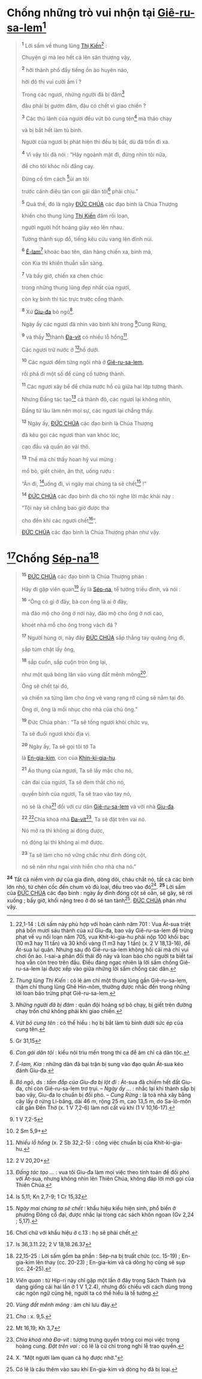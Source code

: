 # Chống những trò vui nhộn tại [Giê-ru-sa-lem]()[^1-3cbe2523-9e1c-4c0e-a0de-ee1e02b4b053]

> <sup><b>1</b></sup> Lời sấm về thung lũng [Thị Kiến]()[^2-3cbe2523-9e1c-4c0e-a0de-ee1e02b4b053] :
>
> Chuyện gì mà leo hết cả lên sân thượng vậy,
>
> <sup><b>2</b></sup> hỡi thành phố đầy tiếng ồn ào huyên náo,
>
> hỡi đô thị vui cười ầm ĩ ?
>
> Trong các ngươi, những người đã bị đâm[^3-3cbe2523-9e1c-4c0e-a0de-ee1e02b4b053]
>
> đâu phải bị gươm đâm, đâu có chết vì giao chiến ?
>
> <sup><b>3</b></sup> Các thủ lãnh của ngươi đều vứt bỏ cung tên[^4-3cbe2523-9e1c-4c0e-a0de-ee1e02b4b053] mà tháo chạy
>
> và bị bắt hết làm tù binh.
>
> Người của ngươi bị phát hiện thì đều bị bắt, dù đã trốn đi xa.
>
> <sup><b>4</b></sup> Vì vậy tôi đã nói : “Hãy ngoảnh mặt đi, đừng nhìn tôi nữa,
>
> để cho tôi khóc nỗi đắng cay.
>
> Đừng cố tìm cách [^1@-3cbe2523-9e1c-4c0e-a0de-ee1e02b4b053]ủi an tôi
>
> trước cảnh điêu tàn con gái dân tôi[^5-3cbe2523-9e1c-4c0e-a0de-ee1e02b4b053] phải chịu.”
>
> <sup><b>5</b></sup> Quả thế, đó là ngày [ĐỨC CHÚA]() các đạo binh là Chúa Thượng
>
> khiến cho thung lũng [Thị Kiến]() đâm rối loạn,
>
> người người hốt hoảng giày xéo lên nhau.
>
> Tường thành sụp đổ, tiếng kêu cứu vang lên đỉnh núi.
>
> <sup><b>6</b></sup> [Ê-lam]()[^6-3cbe2523-9e1c-4c0e-a0de-ee1e02b4b053] khoác bao tên, dàn hàng chiến xa, binh mã,
>
> còn Kia thì khiên thuẫn sẵn sàng.
>
> <sup><b>7</b></sup> Và bấy giờ, chiến xa chen chúc
>
> trong những thung lũng đẹp nhất của ngươi,
>
> còn kỵ binh thì túc trực trước cổng thành.
>
> <sup><b>8</b></sup> Xứ [Giu-đa]() bỏ ngỏ[^7-3cbe2523-9e1c-4c0e-a0de-ee1e02b4b053].
>
> Ngày ấy các ngươi đã nhìn vào binh khí trong [^2@-3cbe2523-9e1c-4c0e-a0de-ee1e02b4b053]Cung Rừng,
>
> <sup><b>9</b></sup> và thấy [^3@-3cbe2523-9e1c-4c0e-a0de-ee1e02b4b053]thành [Đa-vít]() có nhiều lỗ hổng[^8-3cbe2523-9e1c-4c0e-a0de-ee1e02b4b053].
>
> Các ngươi trữ nước ở [^4@-3cbe2523-9e1c-4c0e-a0de-ee1e02b4b053]hồ dưới.
>
> <sup><b>10</b></sup> Các ngươi đếm từng ngôi nhà ở [Giê-ru-sa-lem](),
>
> rồi phá đi một số để củng cố tường thành.
>
> <sup><b>11</b></sup> Các ngươi xây bể để chứa nước hồ cũ giữa hai lớp tường thành.
>
> Nhưng Đấng tác tạo[^9-3cbe2523-9e1c-4c0e-a0de-ee1e02b4b053] cả thành đô, các ngươi lại không nhìn,
>
> Đấng từ lâu làm nên mọi sự, các ngươi lại chẳng thấy.
>
> <sup><b>12</b></sup> Ngày ấy, [ĐỨC CHÚA]() các đạo binh là Chúa Thượng
>
> đã kêu gọi các ngươi than van khóc lóc,
>
> cạo đầu và quấn áo vải thô.
>
> <sup><b>13</b></sup> Thế mà chỉ thấy hoan hỷ vui mừng :
>
> mổ bò, giết chiên, ăn thịt, uống rượu :
>
> “Ăn đi, [^5@-3cbe2523-9e1c-4c0e-a0de-ee1e02b4b053]uống đi, vì ngày mai chúng ta sẽ chết[^10-3cbe2523-9e1c-4c0e-a0de-ee1e02b4b053] !”
>
> <sup><b>14</b></sup> [ĐỨC CHÚA]() các đạo binh đã cho tôi nghe lời mặc khải này :
>
> “Tội này sẽ chẳng bao giờ được tha
>
> cho đến khi các ngươi chết[^11-3cbe2523-9e1c-4c0e-a0de-ee1e02b4b053]”,
>
> [ĐỨC CHÚA]() các đạo binh là Chúa Thượng phán như vậy.

# [^6@-3cbe2523-9e1c-4c0e-a0de-ee1e02b4b053]Chống [Sép-na]()[^12-3cbe2523-9e1c-4c0e-a0de-ee1e02b4b053]

> <sup><b>15</b></sup> [ĐỨC CHÚA]() các đạo binh là Chúa Thượng phán :
>
> Hãy đi gặp viên quan[^13-3cbe2523-9e1c-4c0e-a0de-ee1e02b4b053] ấy là [Sép-na](), tể tướng triều đình, và nói :
>
> <sup><b>16</b></sup> “Ông có gì ở đây, bà con ông là ai ở đây,
>
> mà đào mộ cho ông ở nơi này, đào mộ cho ông ở nơi cao,
>
> khoét nhà mồ cho ông trong vách đá ?
>
> <sup><b>17</b></sup> Người hùng ơi, này đây [ĐỨC CHÚA]() sắp thẳng tay quăng ông đi,
>
> sắp túm chặt lấy ông,
>
> <sup><b>18</b></sup> sắp cuốn, sắp cuộn tròn ông lại,
>
> như một quả bóng lăn vào vùng đất mênh mông[^14-3cbe2523-9e1c-4c0e-a0de-ee1e02b4b053].
>
> Ông sẽ chết tại đó,
>
> và chiến xa từng làm cho ông vẻ vang rạng rỡ cũng sẽ nằm tại đó.
>
> Ông ơi, ông là mối nhục cho nhà của chủ ông.”
>
> <sup><b>19</b></sup> Đức Chúa phán : “Ta sẽ tống ngươi khỏi chức vụ,
>
> Ta sẽ đuổi ngươi khỏi địa vị.
>
> <sup><b>20</b></sup> Ngày ấy, Ta sẽ gọi tôi tớ Ta
>
> là [En-gia-kim](), con của [Khin-ki-gia-hu]().
>
> <sup><b>21</b></sup> Áo thụng của ngươi, Ta sẽ lấy mặc cho nó,
>
> cân đai của ngươi, Ta sẽ đem thắt cho nó,
>
> quyền bính của ngươi, Ta sẽ trao vào tay nó,
>
> nó sẽ là cha[^15-3cbe2523-9e1c-4c0e-a0de-ee1e02b4b053] đối với cư dân [Giê-ru-sa-lem]() và với nhà [Giu-đa]().
>
> <sup><b>22</b></sup> [^7@-3cbe2523-9e1c-4c0e-a0de-ee1e02b4b053]Chìa khoá nhà [Đa-vít]()[^16-3cbe2523-9e1c-4c0e-a0de-ee1e02b4b053], Ta sẽ đặt trên vai nó.
>
> Nó mở ra thì không ai đóng được,
>
> nó đóng lại thì không ai mở được.
>
> <sup><b>23</b></sup> Ta sẽ làm cho nó vững chắc như đinh đóng cột,
>
> nó sẽ nên như ngai vinh hiển cho nhà cha nó.”

<sup><b>24</b></sup> Tất cả niềm vinh dự của gia đình, dòng dõi, cháu chắt nó, tất cả các bình lớn nhỏ, từ chén cốc đến chum vò đủ loại, đều treo vào đó[^17-3cbe2523-9e1c-4c0e-a0de-ee1e02b4b053]. <sup><b>25</b></sup> Lời sấm của [ĐỨC CHÚA]() các đạo binh : ngày ấy đinh đóng cột sẽ oằn, sẽ gãy, sẽ rơi xuống ; bấy giờ, khối nặng treo ở đó sẽ tan tành[^18-3cbe2523-9e1c-4c0e-a0de-ee1e02b4b053]. [ĐỨC CHÚA]() phán như vậy.

[^1-3cbe2523-9e1c-4c0e-a0de-ee1e02b4b053]: 22,1-14 : Lời sấm này phù hợp với hoàn cảnh năm 701 : Vua Át-sua triệt phá bốn mươi sáu thành của xứ Giu-đa, bao vây Giê-ru-sa-lem để trừng phạt về vụ nổi loạn năm 705, vua Khít-ki-gia-hu phải nộp 100 khối bạc (10 m3 hay 11 tấn) và 30 khối vàng (1 m3 hay 1 tấn) (x. 2 V 18,13-16), để Át-sua lui quân. Nhưng sau đó Giê-ru-sa-lem không hối cải mà chỉ vui chơi ồn ào. I-sai-a phản đối thái độ này và loan báo cho người ta biết tai hoạ vẫn còn treo trên đầu. Điều đáng ngạc nhiên là lời sấm chống Giê-ru-sa-lem lại được xếp vào giữa những lời sấm chống các dân.

[^2-3cbe2523-9e1c-4c0e-a0de-ee1e02b4b053]: _Thung lũng Thị Kiến_ : có lẽ ám chỉ một thung lũng gần Giê-ru-sa-lem, thậm chí thung lũng Ghê Hin-nôm, thường được nhắc đến trong những lời loan báo trừng phạt Giê-ru-sa-lem.

[^3-3cbe2523-9e1c-4c0e-a0de-ee1e02b4b053]: _Những người đã bị đâm_ : quân đội hoảng sợ bỏ chạy, bị giết trên đường chạy trốn chứ không phải khi giao chiến.

[^4-3cbe2523-9e1c-4c0e-a0de-ee1e02b4b053]: _Vứt bỏ cung tên_ : có thể hiểu : họ bị bắt làm tù binh dưới sức ép của cung tên.

[^5-3cbe2523-9e1c-4c0e-a0de-ee1e02b4b053]: _Con gái dân tôi_ : kiểu nói trìu mến trong thi ca để ám chỉ cả dân tộc.

[^6-3cbe2523-9e1c-4c0e-a0de-ee1e02b4b053]: _Ê-lam, Kia_ : những dân đã bại trận bị sung vào đạo quân Át-sua kéo đánh Giu-đa.

[^7-3cbe2523-9e1c-4c0e-a0de-ee1e02b4b053]: _Bỏ ngỏ_, ds : _tấm đắp của Giu-đa bị lột đi_ : Át-sua đã chiếm hết đất Giu-đa, chỉ còn Giê-ru-sa-lem trơ trụi. – _Ngày ấy ..._ : nhắc lại khi thành sắp bị bao vây, Giu-đa lo chuẩn bị đối phó. – _Cung Rừng_ : là toà nhà xây bằng cây lấy ở rừng Li-băng, dài 46 m, rộng 25 m, cao 13,5 m, do Sa-lô-môn cất gần Đền Thờ (x. 1 V 7,2-6) làm nơi cất vũ khí (1 V 10,16-17).

[^8-3cbe2523-9e1c-4c0e-a0de-ee1e02b4b053]: _Nhiều lỗ hổng_ (x. 2 Sb 32,2-5) : công việc chuẩn bị của Khít-ki-gia-hu.

[^9-3cbe2523-9e1c-4c0e-a0de-ee1e02b4b053]: _Đấng tác tạo ..._ : vua tôi Giu-đa làm mọi việc theo tính toán để đối phó với Át-sua, nhưng không nhìn lên Thiên Chúa, không đáp lời mời gọi của Thiên Chúa.

[^10-3cbe2523-9e1c-4c0e-a0de-ee1e02b4b053]: _Ngày mai chúng ta sẽ chết_ : khẩu hiệu kiểu hiện sinh, phổ biến ở phương Đông cổ đại, được nhắc lại trong các sách khôn ngoan (Gv 2,24 ; 5,17).

[^11-3cbe2523-9e1c-4c0e-a0de-ee1e02b4b053]: Chơi chữ với khẩu hiệu ở c.13 : họ sẽ phải chết.

[^12-3cbe2523-9e1c-4c0e-a0de-ee1e02b4b053]: 22,15-25 : Lời sấm gồm ba phần : Sép-na bị truất chức (cc. 15-19) ; En-gia-kim lên thay (cc. 20-23) ; En-gia-kim và cả dòng họ cũng sẽ sụp (cc. 24-25).

[^13-3cbe2523-9e1c-4c0e-a0de-ee1e02b4b053]: _Viên quan_ : từ Híp-ri này chỉ gặp một lần ở đây trong Sách Thánh (và dạng giống cái hai lần ở 1 V 1,2.4), nhưng đối chiếu với cách dùng trong các ngôn ngữ cùng hệ, người ta có thể hiểu là tể tướng.

[^14-3cbe2523-9e1c-4c0e-a0de-ee1e02b4b053]: _Vùng đất mênh mông_ : ám chỉ lưu đày.

[^15-3cbe2523-9e1c-4c0e-a0de-ee1e02b4b053]: _Cha_ : x. 9,5.

[^16-3cbe2523-9e1c-4c0e-a0de-ee1e02b4b053]: _Chìa khoá nhà Đa-vít_ : tượng trưng quyền trông coi mọi việc trong hoàng cung. _Đặt trên vai_ : có lẽ là cử chỉ trong nghi lễ trao quyền.

[^17-3cbe2523-9e1c-4c0e-a0de-ee1e02b4b053]: X. “Một người làm quan cả họ được nhờ.”

[^18-3cbe2523-9e1c-4c0e-a0de-ee1e02b4b053]: Có lẽ là câu thêm vào sau khi En-gia-kim và dòng họ đã bị loại.

[^1@-3cbe2523-9e1c-4c0e-a0de-ee1e02b4b053]: Gr 31,15

[^2@-3cbe2523-9e1c-4c0e-a0de-ee1e02b4b053]: 1 V 7,2-5

[^3@-3cbe2523-9e1c-4c0e-a0de-ee1e02b4b053]: 2 Sm 5,9+

[^4@-3cbe2523-9e1c-4c0e-a0de-ee1e02b4b053]: 2 V 20,20+

[^5@-3cbe2523-9e1c-4c0e-a0de-ee1e02b4b053]: Is 5,11; Kn 2,7-9; 1 Cr 15,32

[^6@-3cbe2523-9e1c-4c0e-a0de-ee1e02b4b053]: Is 36,3.11.22; 2 V 18,18.26.37

[^7@-3cbe2523-9e1c-4c0e-a0de-ee1e02b4b053]: Mt 16,19; Kh 3,7
